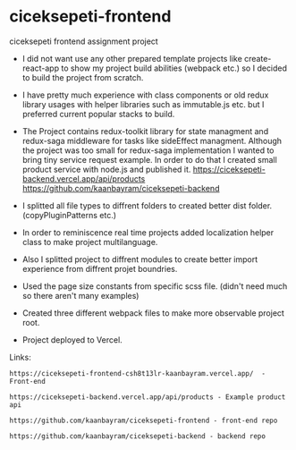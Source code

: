 # ciceksepeti-frontend
ciceksepeti frontend assignment project

* I did not want use any other prepared template projects like create-react-app to show my project build abilities (webpack etc.)
so I decided to build the project from scratch.

* I have pretty much experience with class components or old redux library usages with helper libraries such as immutable.js etc. but I preferred
current popular stacks to build.

* The Project contains redux-toolkit library for state managment and redux-saga middleware for tasks like sideEffect managment.
Although the project was too small for redux-saga implementation I wanted to bring tiny service request example. In order to do that I created small
product service with node.js and published it. https://ciceksepeti-backend.vercel.app/api/products https://github.com/kaanbayram/ciceksepeti-backend

* I splitted all file types to diffrent folders to created better dist folder. (copyPluginPatterns etc.)

* In order to reminiscence real time projects added localization helper class to make project multilanguage.

* Also I splitted project to diffrent modules to create better import experience from diffrent projet boundries.

* Used the page size constants from specific scss file. (didn't need much so there aren't many examples)

* Created three different webpack files to make more observable project root.

* Project deployed to Vercel. 

Links:

    https://ciceksepeti-frontend-csh8t13lr-kaanbayram.vercel.app/  - Front-end

    https://ciceksepeti-backend.vercel.app/api/products - Example product api

    https://github.com/kaanbayram/ciceksepeti-frontend - front-end repo

    https://github.com/kaanbayram/ciceksepeti-backend - backend repo
